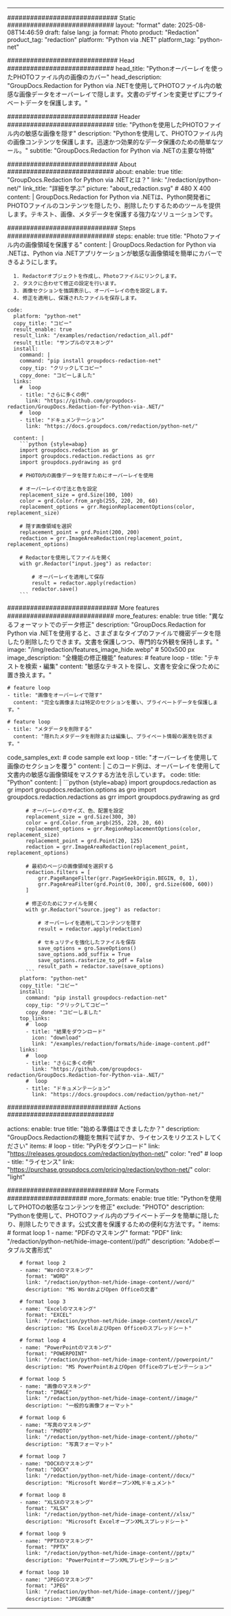 
---
############################# Static ############################
layout: "format"
date:  2025-08-08T14:46:59
draft: false
lang: ja
format: Photo
product: "Redaction"
product_tag: "redaction"
platform: "Python via .NET"
platform_tag: "python-net"

############################# Head ############################
head_title: "Pythonオーバーレイを使ったPHOTOファイル内の画像のカバー"
head_description: "GroupDocs.Redaction for Python via .NETを使用してPHOTOファイル内の敏感な画像データをオーバーレイで隠します。文書のデザインを変更せずにプライベートデータを保護します。"

############################# Header ############################
title: "Pythonを使用したPHOTOファイル内の敏感な画像を隠す" 
description: "Pythonを使用して、PHOTOファイル内の画像コンテンツを保護します。迅速かつ効果的なデータ保護のための簡単なツール。"
subtitle: "GroupDocs.Redaction for Python via .NETの主要な特徴" 

############################# About ############################
about:
    enable: true
    title: "GroupDocs.Redaction for Python via .NETとは？"
    link: "/redaction/python-net/"
    link_title: "詳細を学ぶ"
    picture: "about_redaction.svg" # 480 X 400
    content: |
       GroupDocs.Redaction for Python via .NETは、Python開発者にPHOTOファイルのコンテンツを隠したり、削除したりするためのツールを提供します。テキスト、画像、メタデータを保護する強力なソリューションです。

############################# Steps ############################
steps:
    enable: true
    title: "Photoファイル内の画像領域を保護する"
    content: |
      GroupDocs.Redaction for Python via .NETは、Python via .NETアプリケーションが敏感な画像領域を簡単にカバーできるようにします。
      
      1. Redactorオブジェクトを作成し、Photoファイルにリンクします。
      2. タスクに合わせて修正の設定を行います。
      3. 画像セクションを強調表示し、オーバーレイの色を設定します。
      4. 修正を適用し、保護されたファイルを保存します。
   
    code:
      platform: "python-net"
      copy_title: "コピー"
      result_enable: true
      result_link: "/examples/redaction/redaction_all.pdf"
      result_title: "サンプルのマスキング"
      install:
        command: |
        command: "pip install groupdocs-redaction-net"
        copy_tip: "クリックしてコピー"
        copy_done: "コピーしました"
      links:
        #  loop
        - title: "さらに多くの例"
          link: "https://github.com/groupdocs-redaction/GroupDocs.Redaction-for-Python-via-.NET/"
        #  loop
        - title: "ドキュメンテーション"
          link: "https://docs.groupdocs.com/redaction/python-net/"
          
      content: |
        ```python {style=abap}
        import groupdocs.redaction as gr
        import groupdocs.redaction.redactions as grr
        import groupdocs.pydrawing as grd

        # PHOTO内の画像データを隠すためにオーバーレイを使用

        # オーバーレイの寸法と色を設定
        replacement_size = grd.Size(100, 100)
        color = grd.Color.from_argb(255, 220, 20, 60)
        replacement_options = grr.RegionReplacementOptions(color, replacement_size)

        # 隠す画像領域を選択
        replacement_point = grd.Point(200, 200)
        redaction = grr.ImageAreaRedaction(replacement_point, replacement_options)
                
        # Redactorを使用してファイルを開く
        with gr.Redactor("input.jpeg") as redactor:

            # オーバーレイを適用して保存
            result = redactor.apply(redaction)
            redactor.save()
        ```            


############################# More features ############################
more_features:
  enable: true
  title: "異なるフォーマットでのデータ修正"
  description: "GroupDocs.Redaction for Python via .NETを使用すると、さまざまなタイプのファイルで機密データを隠したり削除したりできます。文書を保護しつつ、専門的な外観を保持します。"
  image: "/img/redaction/features_image_hide.webp" # 500x500 px
  image_description: "全機能の修正機能"
  features:
    # feature loop
    - title: "テキストを検索・編集"
      content: "敏感なテキストを探し、文書を安全に保つために置き換えます。"

    # feature loop
    - title: "画像をオーバーレイで隠す"
      content: "完全な画像または特定のセクションを覆い、プライベートデータを保護します。"

    # feature loop
    - title: "メタデータを削除する"
      content: "隠れたメタデータを削除または編集し、プライベート情報の漏洩を防ぎます。"
      
  code_samples_ext:
    # code sample ext loop
    - title: "オーバーレイを使用して画像のセクションを覆う"
      content: |
        このコード例は、オーバーレイを使用して文書内の敏感な画像領域をマスクする方法を示しています。
      code:
        title: "Python"
        content: |
          ```python {style=abap}
          import groupdocs.redaction as gr
          import groupdocs.redaction.options as gro
          import groupdocs.redaction.redactions as grr
          import groupdocs.pydrawing as grd

          # オーバーレイのサイズ、色、配置を設定
          replacement_size = grd.Size(300, 30)
          color = grd.Color.from_argb(255, 220, 20, 60)
          replacement_options = grr.RegionReplacementOptions(color, replacement_size)
          replacement_point = grd.Point(20, 125)
          redaction = grr.ImageAreaRedaction(replacement_point, replacement_options)

          # 最初のページの画像領域を選択する
          redaction.filters = [
              grr.PageRangeFilter(grr.PageSeekOrigin.BEGIN, 0, 1),
              grr.PageAreaFilter(grd.Point(0, 300), grd.Size(600, 600))
          ]

          # 修正のためにファイルを開く
          with gr.Redactor("source.jpeg") as redactor:

              # オーバーレイを適用してコンテンツを隠す
              result = redactor.apply(redaction)

              # セキュリティを強化したファイルを保存
              save_options = gro.SaveOptions()
              save_options.add_suffix = True
              save_options.rasterize_to_pdf = False
              result_path = redactor.save(save_options)
          ```
        platform: "python-net"
        copy_title: "コピー"
        install:
          command: "pip install groupdocs-redaction-net"
          copy_tip: "クリックしてコピー"
          copy_done: "コピーしました"
        top_links:
          #  loop
          - title: "結果をダウンロード"
            icon: "download"
            link: "/examples/redaction/formats/hide-image-content.pdf"
        links:
          #  loop
          - title: "さらに多くの例"
            link: "https://github.com/groupdocs-redaction/GroupDocs.Redaction-for-Python-via-.NET/"
          #  loop
          - title: "ドキュメンテーション"
            link: "https://docs.groupdocs.com/redaction/python-net/"


############################# Actions ############################

actions:
  enable: true
  title: "始める準備はできましたか？"
  description: "GroupDocs.Redactionの機能を無料で試すか、ライセンスをリクエストしてください"
  items:
    #  loop
    - title: "PyPiをダウンロード"
      link: "https://releases.groupdocs.com/redaction/python-net/"
      color: "red"
        #  loop
    - title: "ライセンス"
      link: "https://purchase.groupdocs.com/pricing/redaction/python-net/"
      color: "light"


############################# More Formats #####################
more_formats:
    enable: true
    title: "Pythonを使用してPHOTOの敏感なコンテンツを修正"
    exclude: "PHOTO"
    description: "Pythonを使用して、PHOTOファイル内のプライベートデータを簡単に隠したり、削除したりできます。公式文書を保護するための便利な方法です。"
    items: 
        # format loop 1
        - name: "PDFのマスキング"
          format: "PDF"
          link: "/redaction/python-net/hide-image-content//pdf/"
          description: "Adobeポータブル文書形式"

        # format loop 2
        - name: "Wordのマスキング"
          format: "WORD"
          link: "/redaction/python-net/hide-image-content//word/"
          description: "MS WordおよびOpen Officeの文書"
          
        # format loop 3
        - name: "Excelのマスキング"
          format: "EXCEL"
          link: "/redaction/python-net/hide-image-content//excel/"
          description: "MS ExcelおよびOpen Officeのスプレッドシート"

        # format loop 4
        - name: "PowerPointのマスキング"
          format: "POWERPOINT"
          link: "/redaction/python-net/hide-image-content//powerpoint/"
          description: "MS PowerPointおよびOpen Officeのプレゼンテーション"

        # format loop 5
        - name: "画像のマスキング"
          format: "IMAGE"
          link: "/redaction/python-net/hide-image-content//image/"
          description: "一般的な画像フォーマット"

        # format loop 6
        - name: "写真のマスキング"
          format: "PHOTO"
          link: "/redaction/python-net/hide-image-content//photo/"
          description: "写真フォーマット"

        # format loop 7
        - name: "DOCXのマスキング"
          format: "DOCX"
          link: "/redaction/python-net/hide-image-content//docx/"
          description: "Microsoft WordオープンXMLドキュメント"
          
        # format loop 8
        - name: "XLSXのマスキング"
          format: "XLSX"
          link: "/redaction/python-net/hide-image-content//xlsx/"
          description: "Microsoft ExcelオープンXMLスプレッドシート"
          
        # format loop 9
        - name: "PPTXのマスキング"
          format: "PPTX"
          link: "/redaction/python-net/hide-image-content//pptx/"
          description: "PowerPointオープンXMLプレゼンテーション"

        # format loop 10
        - name: "JPEGのマスキング"
          format: "JPEG"
          link: "/redaction/python-net/hide-image-content//jpeg/"
          description: "JPEG画像"


---